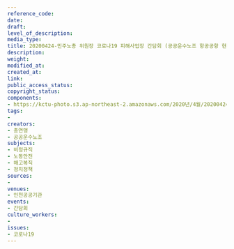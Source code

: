 ```yaml
---
reference_code: 
date: 
draft: 
level_of_description: 
media_type: 
title: 20200424-민주노총 위원장 코로나19 피해사업장 간담회 (공공운수노조 항공공항 현장대표자)
description: 
weight: 
modified_at: 
created_at: 
link: 
public_access_status: 
copyright_status: 
components:
- https://kctu-photo.s3.ap-northeast-2.amazonaws.com/2020년/4월/20200424-민주노총+위원장+코로나19+피해사업장+간담회+(공공운수노조+항공공항+현장대표자)/_DSC4240.jpg
tags:
- 
creators:
- 총연맹
- 공공운수노조
subjects:
- 비정규직
- 노동안전
- 해고복직
- 정치정책
sources:
- 
venues:
- 인천공공기관
events:
- 간담회
culture_workers:
- 
issues:
- 코로나19
---
```

